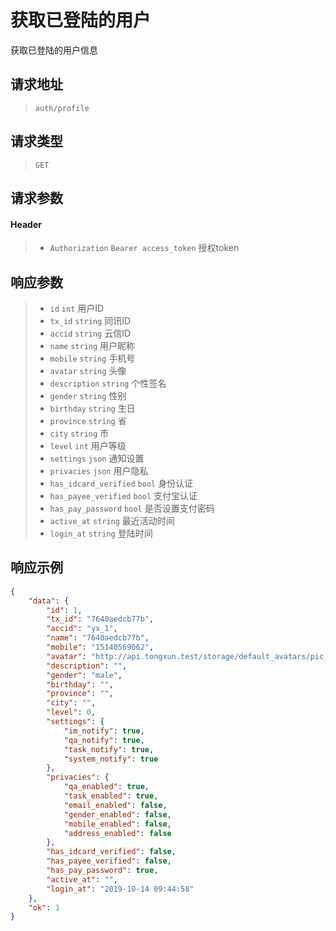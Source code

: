 # 获取已登陆的用户

获取已登陆的用户信息

## 请求地址

> `auth/profile`

## 请求类型

> `GET`

## 请求参数

#### Header

> - `Authorization` `Bearer access_token` 授权token

## 响应参数

> - `id` `int` 用户ID
> - `tx_id` `string` 同讯ID
> - `accid` `string` 云信ID
> - `name` `string` 用户昵称
> - `mobile` `string` 手机号
> - `avatar` `string` 头像
> - `description` `string` 个性签名
> - `gender` `string` 性别
> - `birthday` `string` 生日
> - `province` `string` 省
> - `city` `string` 市
> - `level` `int` 用户等级
> - `settings` `json` 通知设置
> - `privacies` `json` 用户隐私
> - `has_idcard_verified` `bool` 身份认证
> - `has_payee_verified` `bool` 支付宝认证
> - `has_pay_password` `bool` 是否设置支付密码
> - `active_at` `string` 最近活动时间
> - `login_at` `string` 登陆时间

## 响应示例

```json
{
    "data": {
        "id": 1,
        "tx_id": "7640aedcb77b",
        "accid": "yx_1",
        "name": "7640aedcb77b",
        "mobile": "15140569062",
        "avatar": "http://api.tongxun.test/storage/default_avatars/pic_020.jpg",
        "description": "",
        "gender": "male",
        "birthday": "",
        "province": "",
        "city": "",
        "level": 0,
        "settings": {
            "im_notify": true,
            "qa_notify": true,
            "task_notify": true,
            "system_notify": true
        },
        "privacies": {
            "qa_enabled": true,
            "task_enabled": true,
            "email_enabled": false,
            "gender_enabled": false,
            "mobile_enabled": false,
            "address_enabled": false
        },
        "has_idcard_verified": false,
        "has_payee_verified": false,
        "has_pay_password": true,
        "active_at": "",
        "login_at": "2019-10-14 09:44:58"
    },
    "ok": 1
}
```